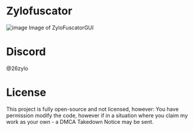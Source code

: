 # Zylofuscator
![image](https://github.com/user-attachments/assets/21da2130-0baa-4c54-ae6b-ec57284f4ef7)
Image of ZyloFuscatorGUI

# Discord
@26zylo

# License
This project is fully open-source and not licensed, however:
You have permission modify the code, however if in a situation where you claim my work as your own - a DMCA Takedown Notice may be sent.
